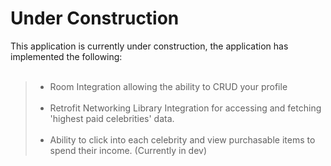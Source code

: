# Under Construction
This application is currently under construction, the application has implemented the following:<br><br>
>  - Room  Integration allowing the ability to CRUD your profile<br><br> 
> - Retrofit Networking Library Integration for accessing and fetching 'highest paid celebrities' data.<br><br> 
> - Ability to click into each celebrity and view purchasable items to spend their income. (Currently in dev)
